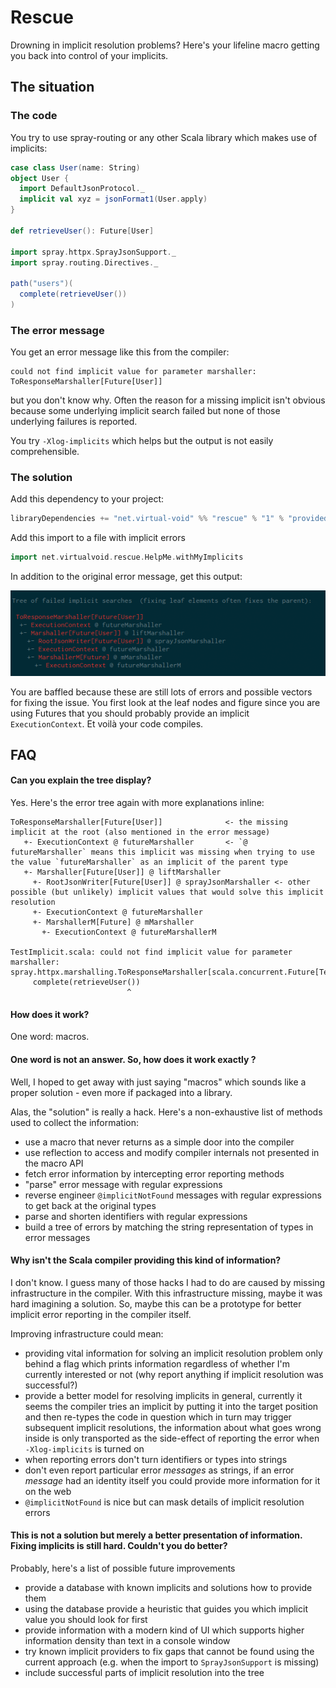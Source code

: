 # Rescue

Drowning in implicit resolution problems? Here's your lifeline macro getting you back
into control of your implicits.

## The situation

### The code

You try to use spray-routing or any other Scala library which makes use of implicits:

```scala
case class User(name: String)
object User {
  import DefaultJsonProtocol._
  implicit val xyz = jsonFormat1(User.apply)
}

def retrieveUser(): Future[User]

import spray.httpx.SprayJsonSupport._
import spray.routing.Directives._

path("users")(
  complete(retrieveUser())
)
```

### The error message

You get an error message like this from the compiler:

```
could not find implicit value for parameter marshaller: ToResponseMarshaller[Future[User]]
```

but you don't know why. Often the reason for a missing implicit isn't obvious because
some underlying implicit search failed but none of those underlying failures is reported.

You try `-Xlog-implicits` which helps but the output is not easily comprehensible.

### The solution

Add this dependency to your project:

```scala
libraryDependencies += "net.virtual-void" %% "rescue" % "1" % "provided"
```

Add this import to a file with implicit errors

```scala
import net.virtualvoid.rescue.HelpMe.withMyImplicits
```

In addition to the original error message, get this output:

![Screenshot of macro output](docs/screenshot1.png)

You are baffled because these are still lots of errors and possible vectors for fixing the issue.
You first look at the leaf nodes and figure since you are using Futures that you should probably
provide an implicit `ExecutionContext`. Et voilà your code compiles.

## FAQ

#### Can you explain the tree display?

Yes. Here's the error tree again with more explanations inline:

```
ToResponseMarshaller[Future[User]]              <- the missing implicit at the root (also mentioned in the error message)
   +- ExecutionContext @ futureMarshaller       <- `@ futureMarshaller` means this implicit was missing when trying to use the value `futureMarshaller` as an implicit of the parent type
   +- Marshaller[Future[User]] @ liftMarshaller
     +- RootJsonWriter[Future[User]] @ sprayJsonMarshaller <- other possible (but unlikely) implicit values that would solve this implicit resolution
     +- ExecutionContext @ futureMarshaller
     +- MarshallerM[Future] @ mMarshaller
       +- ExecutionContext @ futureMarshallerM
       
TestImplicit.scala: could not find implicit value for parameter marshaller: spray.httpx.marshalling.ToResponseMarshaller[scala.concurrent.Future[TestImplicit.this.User]]
     complete(retrieveUser())
                          ^
```

#### How does it work?

One word: macros.

#### One word is not an answer. So, how does it work exactly ?

Well, I hoped to get away with just saying "macros" which sounds like a proper solution - even more if packaged
into a library.

Alas, the "solution" is really a hack. Here's a non-exhaustive list of methods used to collect the information:
  * use a macro that never returns as a simple door into the compiler 
  * use reflection to access and modify compiler internals not presented in the macro API
  * fetch error information by intercepting error reporting methods
  * "parse" error message with regular expressions
  * reverse engineer `@implicitNotFound` messages with regular expressions to get back at the original types
  * parse and shorten identifiers with regular expressions
  * build a tree of errors by matching the string representation of types in error messages

#### Why isn't the Scala compiler providing this kind of information?

I don't know. I guess many of those hacks I had to do are caused by missing infrastructure in the compiler.
With this infrastructure missing, maybe it was hard imagining a solution. So, maybe this can be a prototype
for better implicit error reporting in the compiler itself.

Improving infrastructure could mean:
 * providing vital information for solving an implicit resolution problem only behind a flag which prints information
   regardless of whether I'm currently interested or not (why report anything if implicit resolution was successful?)
 * provide a better model for resolving implicits in general, currently it seems the compiler tries an implicit by putting it into the target position and then re-types the code in question which in turn may trigger subsequent implicit resolutions, the information about what goes wrong inside is only transported as the side-effect of reporting the error when `-Xlog-implicits` is turned on
 * when reporting errors don't turn identifiers or types into strings
 * don't even report particular error _messages_ as strings, if an error _message_ had an identity itself you could
   provide more information for it on the web
 * `@implicitNotFound` is nice but can mask details of implicit resolution errors
 

#### This is not a solution but merely a better presentation of information. Fixing implicits is still hard. Couldn't you do better?

Probably, here's a list of possible future improvements

 * provide a database with known implicits and solutions how to provide them
 * using the database provide a heuristic that guides you which implicit value you should look for first
 * provide information with a modern kind of UI which supports higher information density than text in a console window
 * try known implicit providers to fix gaps that cannot be found using the current approach (e.g. when the import to `SprayJsonSupport` is missing)
 * include successful parts of implicit resolution into the tree
